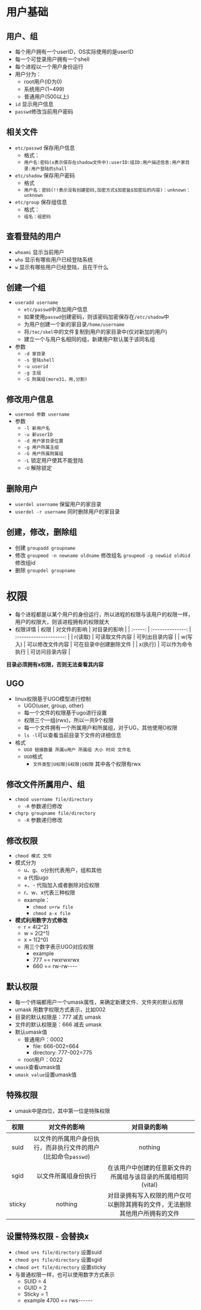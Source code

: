 

# 用户基础

## 用户、组
- 每个用户拥有一个userID，OS实际使用的是userID
- 每一个可登录用户拥有一个shell
- 每个进程以一个用户身份运行
- 用户分为：
    - root用户(ID为0)
    - 系统用户(1~499)
    - 普通用户(500以上)
- `id` 显示用户信息
- `passwd`修改当前用户密码

## 相关文件
- `etc/passwd` 保存用户信息
    - 格式：
    - `用户名:密码(x表示保存在shadow文件中):userID:组ID:用户描述信息:用户家目录:用户登陆的shall`
- `etc/shadow` 保存用户密码
    - 格式
    - `用户名：密码(!!表示没有创建密码,加密方式$加密盐$加密后的内容)：unknown：unknown`
- `etc/group` 保存组信息
    - 格式：
    - `组名：组密码`

## 查看登陆的用户
- `whoami` 显示当前用户
- `who` 显示有哪些用户已经登陆系统
- `w` 显示有哪些用户已经登陆，且在干什么

## 创建一个组
- `useradd username`
    - `etc/passwd`中添加用户信息
    - 如果使用`passwd`创建密码，则该密码加密保存在`/etc/shadow`中
    - 为用户创建一个新的家目录`/home/username`
    - 将`/tec/skel`中的文件复制到用户的家目录中(仅对新加的用户)
    - 建立一个与用户名相同的组，新建用户默认属于该同名组
- 参数
    - `-d 家目录`
    - `-s 登陆shell`
    - `-u userid`
    - `-g 主组`
    - `-G 附属组(more31，用,分割)`

## 修改用户信息
- `usermod 参数 username`
- 参数
    - `-l 新用户名`
    - `-u 新userID`
    - `-d 用户家目录位置`
    - `-g 用户所属主组`
    - `-G 用户所属附属组`
    - `-L` 锁定用户使其不能登陆
    - `-U` 解除锁定

## 删除用户
- `userdel username` 保留用户的家目录
- `userdel -r username` 同时删除用户的家目录

## 创建，修改，删除组
- 创建
	`groupadd groupname`
- 修改
	`groupmod -n newname oldname` 修改组名
    `groupmod -g newGid oldGid` 修改组id
- 删除
	`groupdel groupname`

# 权限
- 每个进程都是以某个用户的身份运行，所以进程的权限与该用户的权限一样，用户的权限大，则该进程拥有的权限就大
- 权限详情
|  权限   |   对文件的影响   |      对目录的影响      |
| :-----: | :--------------: | :--------------------: |
| r(读取) |  可读取文件内容  |     可列出目录内容     |
| w(写入) | 可以修改文件内容 | 可在目录中创建删除文件 |
| x(执行) | 可以作为命令执行 |     可访问目录内容     |





**目录必须拥有x权限，否则无法查看其内容**

## UGO
- linux权限基于UGO模型进行控制
    - UGO(user, group, other)
    - 每一个文件的权限基于ugo进行设置
    - 权限三个一组(rwx)，所以一共9个权限
    - 每一个文件拥有一个所属用户和所属组，对于UG，其他使用O权限
    - `ls -l`可以查看当前目录下文件的详细信息
- 格式
    - `UGO 链接数量 所属u用户 所属组 大小 时间 文件名`
    - `UGO`格式
        - `文件类型|U权限|G权限|O权限` 其中各个权限有rwx

## 修改文件所属用户、组
- `chmod username file/directory`
    - `-R` 参数递归修改
- `chgrp groupname file/directory`
    - `-R` 参数递归修改

## 修改权限
- `chmod 模式 文件`
- 模式分为
    - u、g、o分别代表用户，组和其他
    - a 代指ugo
    - +、- 代指加入或者删除对应权限
    - r、w、x代表三种权限
    - example：
        - `chmod u+rw file`
        - `chmod a-x file`
- **模式利用数字方式修改**
    - r = 4(2^2)
    - w = 2(2^1)
    - x = 1(2^0)
    - 用三个数字表示UGO对应权限
        - example 
        - 777 == rwxrwxrwx
        - 660 == rw-rw----

## 默认权限
- 每一个终端都用户一个umask属性，来确定新建文件、文件夹的默认权限
- umask 用数字权限方式表示，比如002
- 目录的默认权限是：777 减去 umask
- 文件的默认权限是：666 减去 umask
- 默认umask值
    - 普通用户：0002
        - file: 666-002=664
        - directory: 777-002=775
    - root用户：0022
- `umask`查看umask值
- `umask value`设置umask值
## 特殊权限
- umask中是四位，其中第一位是特殊权限

|  权限  |                         对文件的影响                         |                         对目录的影响                         |
| :----: | :----------------------------------------------------------: | :----------------------------------------------------------: |
|  suid  | 以文件的所属用户身份执行，而非执行文件的用户(比如命令`passwd`) |                           nothing                            |
|  sgid  |                     以文件所属组身份执行                     | 在该用户中创建的任意新文件的所属组与该目录的所属组相同(vital) |
| sticky |                           nothing                            | 对目录拥有写入权限的用户仅可以删除其拥有的文件，无法删除其他用户所拥有的文件 |



## 设置特殊权限 - 会替换x

- `chmod u+s file/directory` 设置suid
- `chmod g+s file/directory` 设置sgid
- `chmod o+t file/directory` 设置sticky
- 与普通权限一样，也可以使用数字方式表示
    - SUID = 4
    - GUID = 2
    - Sticky = 1
    - example 4700 == rws------